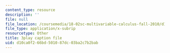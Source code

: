 ```yaml
---
content_type: resource
description: ''
file: null
file_location: /coursemedia/18-02sc-multivariable-calculus-fall-2010/d10ca0f266bd501087dc03ba2c7b2bab_MosaZngFjZY.vtt
file_type: application/x-subrip
resourcetype: Other
title: 3play caption file
uid: d10ca0f2-66bd-5010-87dc-03ba2c7b2bab
---
```

